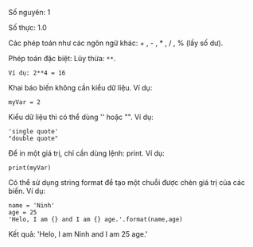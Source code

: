 Số nguyên: 1

Số thực: 1.0

Các phép toán như các ngôn ngữ khác: + , - , * , / , % (lấy số dư). 

Phép toán đặc biệt: Lũy thừa: `**`. 
```
Ví dụ: 2**4 = 16
```

Khai báo biến không cần kiểu dữ liệu. Ví dụ: 

```
myVar = 2
```

Kiểu dữ liệu thì có thể dùng '' hoặc "". Ví dụ: 

```
'single quote'
"double quote"
```

Để in một giá trị, chỉ cần dùng lệnh: print. Ví dụ:

```
print(myVar)

```

Có thể sử dụng string format để tạo một chuỗi được chèn giá trị của các biến. Ví dụ:

```
name = 'Ninh'
age = 25
'Helo, I am {} and I am {} age.'.format(name,age)
```
Kết quả: 'Helo, I am Ninh and I am 25 age.'
